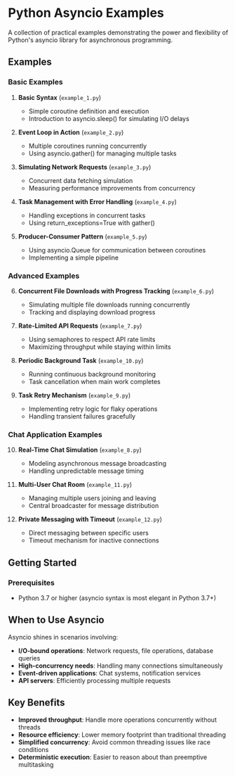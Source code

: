 # Python Asyncio Examples

A collection of practical examples demonstrating the power and flexibility of Python's asyncio library for asynchronous programming.

## Examples

### Basic Examples

1. **Basic Syntax** (`example_1.py`)
   - Simple coroutine definition and execution
   - Introduction to asyncio.sleep() for simulating I/O delays

2. **Event Loop in Action** (`example_2.py`)
   - Multiple coroutines running concurrently
   - Using asyncio.gather() for managing multiple tasks

3. **Simulating Network Requests** (`example_3.py`)
   - Concurrent data fetching simulation
   - Measuring performance improvements from concurrency

4. **Task Management with Error Handling** (`example_4.py`)
   - Handling exceptions in concurrent tasks
   - Using return_exceptions=True with gather()

5. **Producer-Consumer Pattern** (`example_5.py`)
   - Using asyncio.Queue for communication between coroutines
   - Implementing a simple pipeline

### Advanced Examples

6. **Concurrent File Downloads with Progress Tracking** (`example_6.py`)
   - Simulating multiple file downloads running concurrently
   - Tracking and displaying download progress

7. **Rate-Limited API Requests** (`example_7.py`)
   - Using semaphores to respect API rate limits
   - Maximizing throughput while staying within limits

8. **Periodic Background Task** (`example_10.py`)
   - Running continuous background monitoring
   - Task cancellation when main work completes

9. **Task Retry Mechanism** (`example_9.py`)
   - Implementing retry logic for flaky operations
   - Handling transient failures gracefully

### Chat Application Examples

10. **Real-Time Chat Simulation** (`example_8.py`)
    - Modeling asynchronous message broadcasting
    - Handling unpredictable message timing

11. **Multi-User Chat Room** (`example_11.py`)
    - Managing multiple users joining and leaving
    - Central broadcaster for message distribution

12. **Private Messaging with Timeout** (`example_12.py`)
    - Direct messaging between specific users
    - Timeout mechanism for inactive connections

## Getting Started

### Prerequisites

- Python 3.7 or higher (asyncio syntax is most elegant in Python 3.7+)

## When to Use Asyncio

Asyncio shines in scenarios involving:

- **I/O-bound operations**: Network requests, file operations, database queries
- **High-concurrency needs**: Handling many connections simultaneously
- **Event-driven applications**: Chat systems, notification services
- **API servers**: Efficiently processing multiple requests

## Key Benefits

- **Improved throughput**: Handle more operations concurrently without threads
- **Resource efficiency**: Lower memory footprint than traditional threading
- **Simplified concurrency**: Avoid common threading issues like race conditions
- **Deterministic execution**: Easier to reason about than preemptive multitasking


